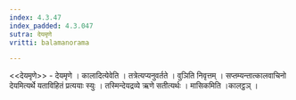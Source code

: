```yaml
---
index: 4.3.47
index_padded: 4.3.047
sutra: देयमृणे
vritti: balamanorama

---
```

<<देयमृणे>> - देयमृणे । कालादित्येवेति । तत्रेत्यप्यनुवर्तते । वुञिति निवृत्तम् । सप्तम्यन्तात्कालवाचिनो देयमित्यर्थे यताविहितं प्रत्ययाः स्युः । तस्मिन्देयद्रव्ये ऋणे सतीत्यर्थः । मासिकमिति ।कालट्ठञ् । 